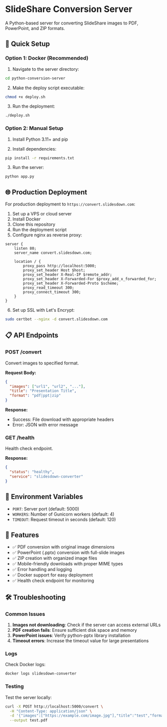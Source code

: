 # SlideShare Conversion Server

A Python-based server for converting SlideShare images to PDF, PowerPoint, and ZIP formats.

## 🚀 Quick Setup

### Option 1: Docker (Recommended)

1. Navigate to the server directory:
```bash
cd python-conversion-server
```

2. Make the deploy script executable:
```bash
chmod +x deploy.sh
```

3. Run the deployment:
```bash
./deploy.sh
```

### Option 2: Manual Setup

1. Install Python 3.11+ and pip

2. Install dependencies:
```bash
pip install -r requirements.txt
```

3. Run the server:
```bash
python app.py
```

## 🌐 Production Deployment

For production deployment to `https://convert.slidesdown.com`:

1. Set up a VPS or cloud server
2. Install Docker
3. Clone this repository
4. Run the deployment script
5. Configure nginx as reverse proxy:

```nginx
server {
    listen 80;
    server_name convert.slidesdown.com;
    
    location / {
        proxy_pass http://localhost:5000;
        proxy_set_header Host $host;
        proxy_set_header X-Real-IP $remote_addr;
        proxy_set_header X-Forwarded-For $proxy_add_x_forwarded_for;
        proxy_set_header X-Forwarded-Proto $scheme;
        proxy_read_timeout 300;
        proxy_connect_timeout 300;
    }
}
```

6. Set up SSL with Let's Encrypt:
```bash
sudo certbot --nginx -d convert.slidesdown.com
```

## 📋 API Endpoints

### POST /convert
Convert images to specified format.

**Request Body:**
```json
{
  "images": ["url1", "url2", "..."],
  "title": "Presentation Title",
  "format": "pdf|ppt|zip"
}
```

**Response:**
- Success: File download with appropriate headers
- Error: JSON with error message

### GET /health
Health check endpoint.

**Response:**
```json
{
  "status": "healthy",
  "service": "slidesdown-converter"
}
```

## 🔧 Environment Variables

- `PORT`: Server port (default: 5000)
- `WORKERS`: Number of Gunicorn workers (default: 4)
- `TIMEOUT`: Request timeout in seconds (default: 120)

## 📝 Features

- ✅ PDF conversion with original image dimensions
- ✅ PowerPoint (.pptx) conversion with full-slide images
- ✅ ZIP creation with organized image files
- ✅ Mobile-friendly downloads with proper MIME types
- ✅ Error handling and logging
- ✅ Docker support for easy deployment
- ✅ Health check endpoint for monitoring

## 🛠️ Troubleshooting

### Common Issues

1. **Images not downloading**: Check if the server can access external URLs
2. **PDF creation fails**: Ensure sufficient disk space and memory
3. **PowerPoint issues**: Verify python-pptx library installation
4. **Timeout errors**: Increase the timeout value for large presentations

### Logs

Check Docker logs:
```bash
docker logs slidesdown-converter
```

### Testing

Test the server locally:
```bash
curl -X POST http://localhost:5000/convert \
  -H "Content-Type: application/json" \
  -d '{"images":["https://example.com/image.jpg"],"title":"test","format":"pdf"}' \
  --output test.pdf
```

